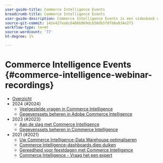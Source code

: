 ```yaml
---
user-guide-title: Commerce Intelligence Events
breadcrumb-title: Commerce Intelligence Events
user-guide-description: Commerce Intelligence Events is een videobank waar experts en collega's hun gedachten en ideeën over Adobe Commerce Intelligence hebben gedeeld.
source-git-commit: 142e427ea8c6406b869dcb50db5f0f08a034e273
workflow-type: tm+mt
source-wordcount: '77'
ht-degree: 1%

---
```



# Commerce Intelligence Events  {#commerce-intelligence-webinar-recordings}

+ [Overzicht](overview.md)
+ 2024 {#2024}
   + [Veelgestelde vragen in Commerce Intelligence](2024/faq-in-commerce-intelligence.md)
   + [Gegevenssets beheren in Adobe Commerce Intelligence](2024/manage-data-sets-adobe-commerce.md)
+ 2023 {#2023}
   + [Aan de slag met Commerce Intelligence](2023/getting-started.md)
   + [Gegevenssets beheren in Commerce Intelligence](2023/manage-data-sets.md)
+ 2021 {#2021}
   + [Uw Commerce Intelligence-Data Warehouse optimaliseren](2021-22/optimize-data-warehouse.md)
   + [Commerce Intelligence-dashboards diep duiken](2021-22/dashboards-deep-dive.md)
   + [Gereedheid voor feestdagen met Commerce Intelligence](2021-22/holiday-readiness.md)
   + [Commerce Intelligence - Vraag het een expert](2021-22/ask-expert.md)

<!--+ Commerce Events {#commerce-events}
  + [Overview](commerce-events/overview.md)
  + 2022 {#2022}
    + [Top Tips and Tricks for Adobe Campaign Standard](customer-journeys/2022/tips-and-tricks.md)
    + [Develop and customize data models in Adobe [!DNL Campaign Classic]](customer-journeys/2022/data-models.md)

+ Data and insights {#commerce-release-updates}
  + [Overview](commerce-release-updates/overview.md)
  + 2022 {#2022}
    + [Innovations and trends](data-and-insights/2022/innovations.md)
    + [Sensei and Analysis Workspace](data-and-insights/2022/sensei.md)
    + [Personalize and automate with Adobe Target](data-and-insights/2022/personalize.md)
    + [Analytics and Target applications for Mobile and Apps](data-and-insights/2022/mobile-and-apps.md)
    + [Cross Device Analytics and Customer Journey Analytics](data-and-insights/2022/cross-device-analytics.md) -->